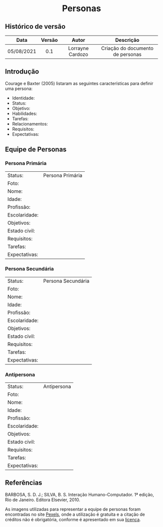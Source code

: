 # <center> Personas </center>

## Histórico de versão
| Data | Versão | Autor | Descrição |
| :-:|:-:|:-:|:-: |
| 05/08/2021 | 0.1 | Lorrayne Cardozo | Criação do documento de personas |

## Introdução

Courage e Baxter (2005) listaram as seguintes características para definir uma persona:
* Identidade:
* Status:
* Objetivo:
* Habilidades:
* Tarefas:
* Relacionamentos:
* Requisitos:
* Expectativas:


## Equipe de Personas
### Persona Primária
| | |
| :- | :- |
| Status: | Persona Primária |
| Foto: |  |
| Nome: |  |
| Idade: |  |
| Profissão: |  |
| Escolaridade: |  |
| Objetivos: |  |
| Estado civil: |  |
| Requisitos: |  |
| Tarefas: |  |
| Expectativas: |  |

### Persona Secundária
| | |
| :- | :- |
| Status: | Persona Secundária |
| Foto: |  |
| Nome: |  |
| Idade: |  |
| Profissão: |  |
| Escolaridade: |  |
| Objetivos: |  |
| Estado civil: |  |
| Requisitos: |  |
| Tarefas: |  |
| Expectativas: |  |

### Antipersona
| | |
| :- | :- |
| Status: | Antipersona |
| Foto: |  |
| Nome: |  |
| Idade: |  |
| Profissão: |  |
| Escolaridade: |  |
| Objetivos: |  |
| Estado civil: |  |
| Requisitos: |  |
| Tarefas: |  |
| Expectativas: |  |

## Referências
BARBOSA, S. D. J.; SILVA, B. S. Interação Humano-Computador. 1ª edição, Rio de Janeiro. Editora Elsevier, 2010.

As imagens utilizadas para representar a equipe de personas foram encontradas no site [Pexels](https://www.pexels.com/pt-br/), onde a utilização é gratuita e a citação de créditos não é obrigatória, conforme é apresentado em sua [licença](https://www.pexels.com/pt-br/licenca/).